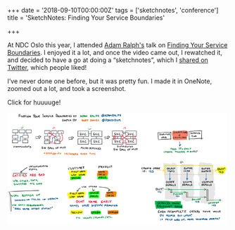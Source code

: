 +++
date = '2018-09-10T00:00:00Z'
tags = ['sketchnotes', 'conference']
title = 'SketchNotes: Finding Your Service Boundaries'

+++

At NDC Oslo this year, I attended [Adam Ralph's](https://twitter.com/adamralph) talk on [Finding Your Service Boundaries](https://www.youtube.com/watch?v=tVnIUZbsxWI). I enjoyed it a lot, and once the video came out, I rewatched it, and decided to have a go at doing a “sketchnotes”, which I [shared on Twitter](https://twitter.com/Pondidum/status/1038807452559532032), which people liked!

I’ve never done one before, but it was pretty fun. I made it in OneNote, zoomed out a lot, and took a screenshot.

Click for huuuuge!

[![sketchnotes - finding your service boundaries](/images/sketchnotes-ndc-oslo-2018-serviceboundaries-preview.png)](/images/sketchnotes-ndc-oslo-2018-serviceboundaries.png)
